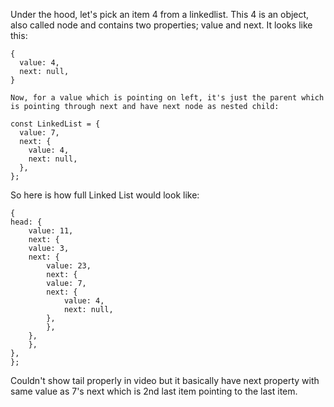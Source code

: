 Under the hood, let's pick an item 4 from a linkedlist. This 4 is an object, also called node and contains two properties; value and next. It looks like this:

    {
      value: 4,
      next: null,
    }

    Now, for a value which is pointing on left, it's just the parent which is pointing through next and have next node as nested child:

    const LinkedList = {
      value: 7,
      next: {
        value: 4,
        next: null,
      },
    };

So here is how full Linked List would look like:

    {
    head: {
        value: 11,
        next: {
        value: 3,
        next: {
            value: 23,
            next: {
            value: 7,
            next: {
                value: 4,
                next: null,
            },
            },
        },
        },
    },
    };

Couldn't show tail properly in video but it basically have next property with same value as 7's next which is 2nd last item pointing to the last item.
